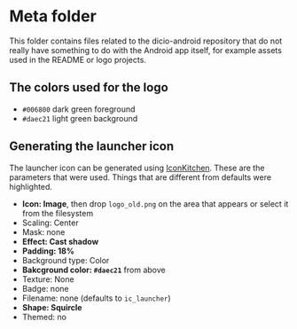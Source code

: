 # Meta folder

This folder contains files related to the dicio-android repository that do not really have something to do with the Android app itself, for example assets used in the README or logo projects.

## The colors used for the logo

- `#006800` dark green foreground
- `#daec21` light green background

## Generating the launcher icon

The launcher icon can be generated using [IconKitchen](https://icon.kitchen). These are the parameters that were used. Things that are different from defaults were highlighted.
- **Icon: Image**, then drop `logo_old.png` on the area that appears or select it from the filesystem
- Scaling: Center
- Mask: none
- **Effect: Cast shadow**
- **Padding: 18%**
- Background type: Color
- **Bakcground color: `#daec21`** from above
- Texture: None
- Badge: none
- Filename: none (defaults to `ic_launcher`)
- **Shape: Squircle**
- Themed: no